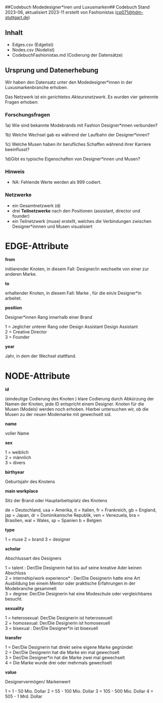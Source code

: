 ##Codebuch Modedesigner*inen und Luxusmarken##
Codebuch Stand 2023-06, aktualisiert 2023-11
erstellt von Fashionistas (cp071@hdm-stuttgart.de)


## Inhalt
- Edges.csv (Edgelist) 
- Nodes.csv (Nodelist)
- CodebuchFashionistas.md (Codierung der Datensätze)



## Ursprung und Datenerhebung
Wir haben den Datensatz unter den Modedesigner*innen in der Luxusmarkenbranche erhoben.

Das Netzwerk ist ein *gerichtetes Akteursnetzwerk*. Es wurden vier getrennte Fragen erhoben:


### Forschungsfragen

1a) Wie sind bekannte Modebrands mit Fashion Designer*innen verbunden?

1b) Welche Wechsel gab es während der Laufbahn der Designer*innen?

1c) Welche Musen haben ihr berufliches Schaffen während ihrer Karriere beeinflusst?

1d)Gibt es typische Eigenschaften von Designer*innen und Musen?

### Hinweis

- NA: Fehlende Werte werden als 999 codiert.

### Netzwerke

- ein Gesamtnetzwerk (d)
- drei **Teilnetzwerke** nach den Positionen (assistant, director und founder)
- ein Teilnetzwerk (muse) erstellt, welches die Verbindungen zwischen Designer*innnen und Musen visualisiert 

# EDGE-Attribute


**from**

initiierender Knoten, in diesem Fall: Designer/in wechselte von einer zur anderen Marke.

**to**

erhaltender Knoten, in diesem Fall: Marke , für die ein/e Designer*in arbeitet.


**position**

Designer*innen Rang innerhalb einer Brand

1 = Jeglicher unterer Rang oder Design Assistant Design Assistant\
2 = Creative Director\
3 = Founder

**year**

Jahr, in dem der Wechsel stattfand.






# NODE-Attribute  
  
**id**  

(eindeutige Codierung des Knoten )
klare Codierung durch Abkürzung der Namen der Knoten, jede ID entspricht einem Designer. Knoten für die Musen (Models) werden noch erhoben. Hierbei untersuchen wir, ob die Musen zu der neuen Modemarke mit gewechselt sid.

**name**

voller Name


**sex** 

1 = weiblich  
2 = männlich  
3 = divers
  

**birthyear**   

Geburtsjahr des Knotens  


**main workplace**

Sitz der Brand oder Hauptarbeitsplatz des Knotens

de = Deutschland,
usa = Amerika,
it = Italien,
fr = Frankreich, 
gb = England,
jap = Japan,
dr = Dominikanische Republik,
ven = Venezuela,
bra = Brasilien,
wal = Wales,
sp = Spanien
b = Belgien

**type**

1 = muse
2 = brand
3 = designer

**scholar**

Abschlussart des Designers

1 = talent : Der/Die Designerin hat bis auf seine kreative Ader keinen Abschluss\
2 = internship/work experience* : Der/Die Designerin hatte eine Art Ausbildung bei einem Mentor oder praktische Erfahrungen in der Modebranche gesammelt\
3 = degree: Der/Die Designerin hat eine Modeschule oder vergleichbares besucht.

**sexuality**

1 = heterosexual: Der/Die Designerin ist heterosexuell\
2 = homosexual: Der/Die Designerin ist homosexuell\
3 = bisexual : Der/Die Designer*in ist bisexuell

**transfer**

1 = Der/Die Designerin hat direkt seine eigene Marke gegründet\
2 = Der/Die Designerin hat die Marke ein mal gewechselt\
3 = Der/Die Designer\*in hat die Marke zwei mal gewechselt\
4 = Die Marke wurde drei oder mehrmals gewechselt

**value**

Designervermögen/ Markenwert

1 = 1 - 50 Mio. Dollar
2 = 55 - 100 Mio. Dollar
3 = 105 - 500 Mio. Dollar
4 = 505 - 1 Mrd. Dollar
